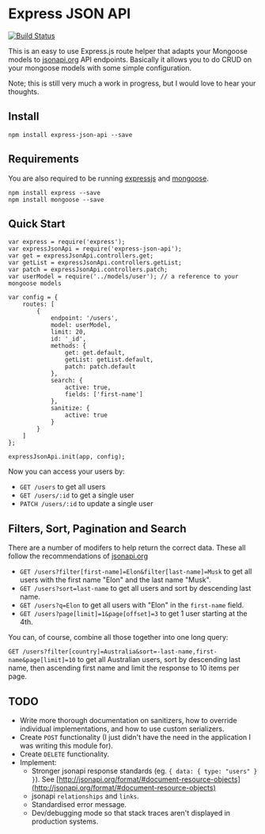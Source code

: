 # Express JSON API

[![Build Status](https://travis-ci.org/crimsonronin/express-json-api.svg)](https://travis-ci.org/crimsonronin/express-json-api)

This is an easy to use Express.js route helper that adapts your Mongoose models to [jsonapi.org](http://jsonapi.org) API endpoints. Basically it allows you to do CRUD on your mongoose models with some simple configuration.

Note; this is still very much a work in progress, but I would love to hear your thoughts.

## Install

```
npm install express-json-api --save
```

## Requirements

You are also required to be running [expressjs](http://expressjs.com/en/index.html) and [mongoose](http://mongoosejs.com).

```
npm install express --save
npm install mongoose --save
```

## Quick Start

```
var express = require('express');
var expressJsonApi = require('express-json-api');
var get = expressJsonApi.controllers.get;
var getList = expressJsonApi.controllers.getList;
var patch = expressJsonApi.controllers.patch;
var userModel = require('../models/user'); // a reference to your mongoose models

var config = {
    routes: [
        {
            endpoint: '/users',
            model: userModel,
            limit: 20,
            id: '_id',
            methods: {
                get: get.default,
                getList: getList.default,
                patch: patch.default
            },
            search: {
                active: true,
                fields: ['first-name']
            },
            sanitize: {
                active: true
            }
        }
    ]
};

expressJsonApi.init(app, config);
```

Now you can access your users by:

* `GET /users` to get all users
* `GET /users/:id` to get a single user
* `PATCH /users/:id` to update a single user

## Filters, Sort, Pagination and Search

There are a number of modifers to help return the correct data. These all follow the recommendations of [jsonapi.org](http://jsonapi.org)

* `GET /users?filter[first-name]=Elon&filter[last-name]=Musk` to get all users with the first name "Elon" and the last name "Musk".
* `GET /users?sort=last-name` to get all users and sort by descending last name.
* `GET /users?q=Elon` to get all users with "Elon" in the `first-name` field.
* `GET /users?page[limit]=1&page[offset]=3` to get 1 user starting at the 4th.

You can, of course, combine all those together into one long query:

`GET /users?filter[country]=Australia&sort=-last-name,first-name&page[limit]=10` to get all Australian users, sort by descending last name, then ascending first name and limit the response to 10 items per page.

## TODO

* Write more thorough documentation on sanitizers, how to override individual implementations, and how to use custom serializers.
* Create `POST` functionality (I just didn't have the need in the application I was writing this module for).
* Create `DELETE` functionality.
* Implement: 
    * Stronger jsonapi response standards (eg. `{ data: { type: "users" } }`). See [http://jsonapi.org/format/#document-resource-objects](http://jsonapi.org/format/#document-resource-objects)
    * jsonapi `relationships` and `links`.
    * Standardised error message.
    * Dev/debugging mode so that stack traces aren't displayed in production systems.